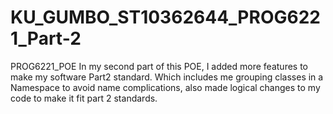 # KU_GUMBO_ST10362644_PROG6221_Part-2
PROG6221_POE
In my second part of this POE, I added more features to make my software Part2 standard. Which includes me grouping classes in a Namespace to avoid name complications, also made logical changes to my code to make it fit part 2 standards. 
